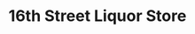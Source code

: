 ---
title: "16th Street Liquor Store"
url: /west-vancouver/16th-street-liquor-store/
shop: Spirituosen
---